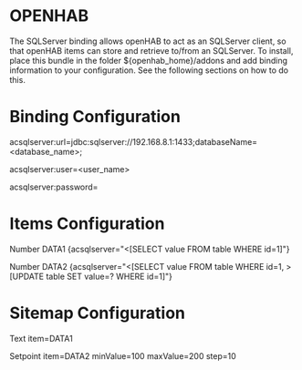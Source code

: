 # OPENHAB

The SQLServer binding allows openHAB to act as an SQLServer client, so that openHAB items can store and retrieve to/from an SQLServer. To install, place this bundle in the folder ${openhab_home}/addons and add binding information to your configuration. See the following sections on how to do this.

# Binding Configuration
acsqlserver:url=jdbc:sqlserver://192.168.8.1:1433;databaseName\=<database_name>;

acsqlserver:user=<user_name>

acsqlserver:password=<password>

# Items Configuration 
Number DATA1 {acsqlserver="<[SELECT value FROM table WHERE id=1]"}

Number DATA2 {acsqlserver="<[SELECT value FROM table WHERE id=1, >[UPDATE table SET value=? WHERE id=1]"}

# Sitemap Configuration
Text item=DATA1

Setpoint item=DATA2 minValue=100 maxValue=200 step=10
